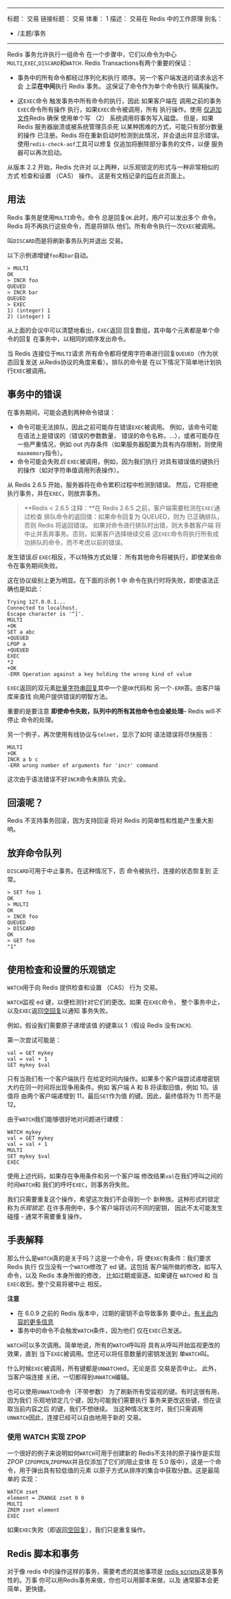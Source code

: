 ***

标题： 交易
链接标题： 交易
体重： 1
描述： 交易在 Redis 中的工作原理
别名：

*   /主题/事务

***

Redis 事务允许执行一组命令
在一个步骤中，它们以命令为中心
`MULTI`,`EXEC`,`DISCARD`和`WATCH`.
Redis Transactions有两个重要的保证：

*   事务中的所有命令都经过序列化和执行
    顺序。另一个客户端发送的请求永远不会
    上菜**在中间**执行 Redis 事务。
    这保证了命令作为单个命令执行
    隔离操作。

*   这`EXEC`命令
    触发事务中所有命令的执行，因此
    如果客户端在
    调用之前的事务`EXEC`命令所有操作
    执行，如果`EXEC`命令被调用，所有
    执行操作。使用
    [仅追加文件](/topics/persistence#append-only-file)Redis 确保
    使用单个写 （2） 系统调用将事务写入磁盘。
    但是，如果 Redis 服务器崩溃或被系统管理员杀死
    以某种困难的方式，可能只有部分数量的操作
    已注册。Redis 将在重新启动时检测到此情况，并会退出并显示错误。
    使用`redis-check-aof`工具可以修复
    仅追加将删除部分事务的文件，以便
    服务器可以再次启动。

从版本 2.2 开始，Redis 允许对
以上两种，以乐观锁定的形式与一种非常相似的方式
检查和设置 （CAS） 操作。
这是有文档记录的[后](#cas)在此页面上。

## 用法

Redis 事务是使用`MULTI`命令。命令
总是回复`OK`.此时，用户可以发出多个
命令。Redis 将不再执行这些命令，而是将排队
他们。所有命令执行一次`EXEC`被调用。

叫`DISCARD`而是将刷新事务队列并退出
交易。

以下示例递增键`foo`和`bar`自动。

    > MULTI
    OK
    > INCR foo
    QUEUED
    > INCR bar
    QUEUED
    > EXEC
    1) (integer) 1
    2) (integer) 1

从上面的会议中可以清楚地看出，`EXEC`返回
回复数组，其中每个元素都是单个命令的回复
在事务中，以相同的顺序发出命令。

当 Redis 连接位于`MULTI`请求
所有命令都将使用字符串进行回复`QUEUED`（作为状态回复发送
从Redis协议的角度来看）。排队的命令是
在以下情况下简单地计划执行`EXEC`被调用。

## 事务中的错误

在事务期间，可能会遇到两种命令错误：

*   命令可能无法排队，因此之前可能存在错误`EXEC`被调用。
    例如，该命令可能在语法上是错误的（错误的参数数量，
    错误的命令名称，...），或者可能存在一些严重情况，例如 out
    内存条件（如果服务器配置为具有内存限制，则使用`maxmemory`指令）。
*   命令可能会失败*后* `EXEC`被调用，例如，因为我们执行
    对具有错误值的键执行的操作（如对字符串值调用列表操作）。

从 Redis 2.6.5 开始，服务器将在命令累积过程中检测到错误。
然后，它将拒绝执行事务，并在`EXEC`，则放弃事务。

> **Redis < 2.6.5 注释：**在 Redis 2.6.5 之前，客户端需要检测在`EXEC`通过检查
> 排队命令的返回值：如果命令回复为 QUEUED，则为
> 已正确排队，否则 Redis 将返回错误。
> 如果对命令进行排队时出错，则大多数客户端
> 将中止并丢弃事务。否则，如果客户选择继续交易
> 这`EXEC`命令将执行所有成功排队的命令，而不考虑以前的错误。

发生错误*后* `EXEC`相反，不以特殊方式处理：
所有其他命令将被执行，即使某些命令在事务期间失败。

这在协议级别上更为明显。在下面的示例 1 中
命令在执行时将失败，即使语法正确也是如此：

    Trying 127.0.0.1...
    Connected to localhost.
    Escape character is '^]'.
    MULTI
    +OK
    SET a abc
    +QUEUED
    LPOP a
    +QUEUED
    EXEC
    *2
    +OK
    -ERR Operation against a key holding the wrong kind of value

`EXEC`返回的双元素[批量字符串回复](/topics/protocol#bulk-string-reply)其中一个是`OK`代码和
另一个`-ERR`答。由客户端库来查找
向用户提供错误的明智方法。

重要的是要注意
**即使命令失败，队列中的所有其他命令也会被处理**– Redis will*不*停止
命令的处理。

另一个例子，再次使用有线协议与`telnet`，显示了如何
语法错误将尽快报告：

    MULTI
    +OK
    INCR a b c
    -ERR wrong number of arguments for 'incr' command

这次由于语法错误不好`INCR`命令未排队
完全。

## 回滚呢？

Redis 不支持事务回滚，因为支持回滚
将对 Redis 的简单性和性能产生重大影响。

## 放弃命令队列

`DISCARD`可用于中止事务。在这种情况下，否
命令被执行，连接的状态恢复到
正常。

    > SET foo 1
    OK
    > MULTI
    OK
    > INCR foo
    QUEUED
    > DISCARD
    OK
    > GET foo
    "1"

<a name="cas"></a>

## 使用检查和设置的乐观锁定

`WATCH`用于向 Redis 提供检查和设置 （CAS） 行为
交易。

`WATCH`监视 ed 键，以便检测针对它们的更改。如果
在`EXEC`命令，
整个事务中止，以及`EXEC`返回[空回复](/topics/protocol#nil-reply)以通知
事务失败。

例如，假设我们需要原子递增该值
的键乘以 1（假设 Redis 没有`INCR`).

第一次尝试可能是：

    val = GET mykey
    val = val + 1
    SET mykey $val

只有当我们有一个客户端执行
在给定时间内操作。如果多个客户端尝试递增密钥
大约在同一时间将出现争用条件。例如
客户端 A 和 B 将读取旧值，例如 10。该值将
由两个客户端递增到 11，最后`SET`作为值
的键。因此，最终值将为 11 而不是 12。

由于`WATCH`我们能够很好地对问题进行建模：

    WATCH mykey
    val = GET mykey
    val = val + 1
    MULTI
    SET mykey $val
    EXEC

使用上述代码，如果存在争用条件和另一个客户端
修改结果`val`在我们呼叫之间的时间`WATCH`和
我们的呼吁`EXEC`，则事务将失败。

我们只需要重复这个操作，希望这次我们不会得到一个
新种族。这种形式的锁定称为*乐观锁定*.
在许多用例中，多个客户端将访问不同的密钥，
因此不太可能发生碰撞 - 通常不需要重复操作。

## 手表解释

那么什么是`WATCH`真的是关于吗？这是一个命令，将
使`EXEC`有条件：我们要求 Redis 执行
仅当没有一个`WATCH`修改了 ed 键。这包括
客户端所做的修改，如写入命令，以及 Redis 本身所做的修改，
比如过期或驱逐。如果键在
`WATCH`ed 和 当`EXEC`收到，整个交易将被中止
相反。

**注意**

*   在 6.0.9 之前的 Redis 版本中，过期的密钥不会导致事务
    要中止。[有关此内容的更多信息](https://github.com/redis/redis/pull/7920)
*   事务中的命令不会触发`WATCH`条件，因为他们
    仅在`EXEC`已发送。

`WATCH`可以多次调用。简单地说，所有的`WATCH`呼叫将
具有从呼叫开始监视更改的效果，直到
当下`EXEC`被调用。您还可以将任意数量的密钥发送到
单`WATCH`叫。

什么时候`EXEC`被调用，所有键都是`UNWATCH`ed，无论是否
交易是否中止。 此外，当客户端连接
关闭，一切都得到`UNWATCH`编辑。

也可以使用`UNWATCH`命令（不带参数）
为了刷新所有受监视的键。有时这很有用，因为我们
乐观地锁定几个键，因为可能我们需要执行
事务来更改这些键，但在读取当前内容之后
的键，我们不想继续。 当这种情况发生时，我们只需调用
`UNWATCH`因此，连接已经可以自由地用于新的
交易。

### 使用 WATCH 实现 ZPOP

一个很好的例子来说明如何`WATCH`可用于创建新的
Redis不支持的原子操作是实现ZPOP
(`ZPOPMIN`,`ZPOPMAX`并且仅添加了它们的阻止变体
在 5.0 版中），这是一个命令，用于弹出具有较低值的元素
以原子方式从排序的集合中获取分数。这是最简单的
实现：

    WATCH zset
    element = ZRANGE zset 0 0
    MULTI
    ZREM zset element
    EXEC

如果`EXEC`失败（即返回[空回复](/topics/protocol#nil-reply)），我们只是重复操作。

## Redis 脚本和事务

对于像 redis 中的操作这样的事务，需要考虑的其他事项是
[redis scripts](/commands/eval)这是事务性的。万事
你可以用Redis事务来做，你也可以用脚本来做，以及
通常脚本会更简单，更快捷。
